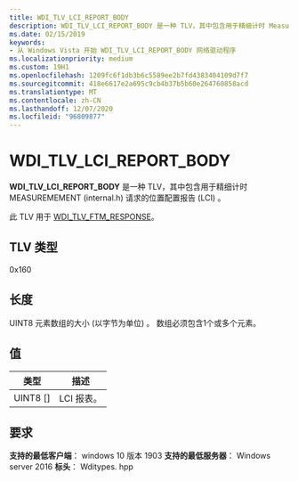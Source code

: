 ```yaml
---
title: WDI_TLV_LCI_REPORT_BODY
description: WDI_TLV_LCI_REPORT_BODY 是一种 TLV，其中包含用于精细计时 Measuremement (INTERNAL.H) 请求的位置配置报告 (LCI) 。
ms.date: 02/15/2019
keywords:
- 从 Windows Vista 开始 WDI_TLV_LCI_REPORT_BODY 网络驱动程序
ms.localizationpriority: medium
ms.custom: 19H1
ms.openlocfilehash: 1209fc6f1db3b6c5589ee2b7fd4383404109d7f7
ms.sourcegitcommit: 418e6617e2a695c9cb4b37b5b60e264760858acd
ms.translationtype: MT
ms.contentlocale: zh-CN
ms.lasthandoff: 12/07/2020
ms.locfileid: "96809877"
---
```

# <a name="wdi_tlv_lci_report_body"></a>WDI_TLV_LCI_REPORT_BODY

**WDI_TLV_LCI_REPORT_BODY** 是一种 TLV，其中包含用于精细计时 MEASUREMEMENT (internal.h) 请求的位置配置报告 (LCI) 。

此 TLV 用于 [WDI_TLV_FTM_RESPONSE](wdi-tlv-ftm-response.md)。

## <a name="tlv-type"></a>TLV 类型

0x160

## <a name="length"></a>长度

UINT8 元素数组的大小 (以字节为单位) 。 数组必须包含1个或多个元素。

## <a name="values"></a>值

| 类型 | 描述 |
| --- | --- |
| UINT8 [] | LCI 报表。 |

## <a name="requirements"></a>要求

**支持的最低客户端**： windows 10 版本 1903 **支持的最低服务器**： Windows server 2016 **标头**： Wditypes. hpp
